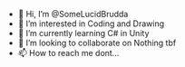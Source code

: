- 👋 Hi, I’m @SomeLucidBrudda
- 👀 I’m interested in Coding and Drawing
- 🌱 I’m currently learning C# in Unity
- 💞️ I’m looking to collaborate on Nothing tbf
- 📫 How to reach me dont...

<!---
SomeLucidBrudda/SomeLucidBrudda is a ✨ special ✨ repository because its `README.md` (this file) appears on your GitHub profile.
You can click the Preview link to take a look at your changes.
--->
